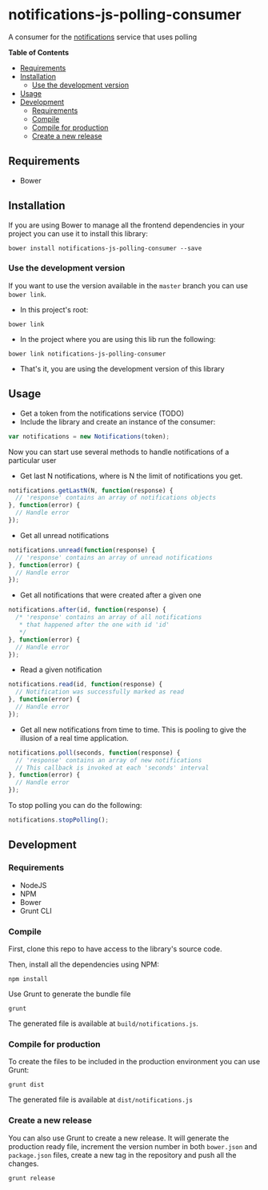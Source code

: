# notifications-js-polling-consumer
A consumer for the [notifications](https://github.com/samfcmc/bennu-notifications) service that uses polling

<!-- START doctoc generated TOC please keep comment here to allow auto update -->
<!-- DON'T EDIT THIS SECTION, INSTEAD RE-RUN doctoc TO UPDATE -->
**Table of Contents**

- [Requirements](#requirements)
- [Installation](#installation)
  - [Use the development version](#use-the-development-version)
- [Usage](#usage)
- [Development](#development)
  - [Requirements](#requirements-1)
  - [Compile](#compile)
  - [Compile for production](#compile-for-production)
  - [Create a new release](#create-a-new-release)

<!-- END doctoc generated TOC please keep comment here to allow auto update -->

## Requirements
* Bower

## Installation
If you are using Bower to manage all the frontend dependencies in your project you can use it to install this library:
```shell
bower install notifications-js-polling-consumer --save
```

### Use the development version
If you want to use the version available in the `master` branch you can use `bower link`.
* In this project's root:
```shell
bower link
```

* In the project where you are using this lib run the following:
```shell
bower link notifications-js-polling-consumer
```

* That's it, you are using the development version of this library

## Usage
* Get a token from the notifications service (TODO)
* Include the library and create an instance of the consumer:
```javascript
var notifications = new Notifications(token);
```
Now you can start use several methods to handle notifications of a particular user

* Get last N notifications, where is N the limit of notifications you get.

```javascript
notifications.getLastN(N, function(response) {
  // 'response' contains an array of notifications objects
}, function(error) {
  // Handle error
});
```

* Get all unread notifications

```javascript
notifications.unread(function(response) {
  // 'response' contains an array of unread notifications
}, function(error) {
  // Handle error
});
```

* Get all notifications that were created after a given one

```javascript
notifications.after(id, function(response) {
  /* 'response' contains an array of all notifications
   * that happened after the one with id 'id'
   */
}, function(error) {
  // Handle error
});
```

* Read a given notification

```javascript
notifications.read(id, function(response) {
  // Notification was successfully marked as read
}, function(error) {
  // Handle error
});
```

* Get all new notifications from time to time.
This is pooling to give the illusion of a real time application.

```javascript
notifications.poll(seconds, function(response) {
  // 'response' contains an array of new notifications
  // This callback is invoked at each 'seconds' interval
}, function(error) {
  // Handle error
});
```

To stop polling you can do the following:
```javascript
notifications.stopPolling();
```

## Development
### Requirements
* NodeJS
* NPM
* Bower
* Grunt CLI

### Compile
First, clone this repo to have access to the library's source code.

Then, install all the dependencies using NPM:
```shell
npm install
```

Use Grunt to generate the bundle file
```shell
grunt
```

The generated file is available at `build/notifications.js`.

### Compile for production
To create the files to be included in the production environment you can use Grunt:
```shell
grunt dist
```

The generated file is available at `dist/notifications.js`

### Create a new release
You can also use Grunt to create a new release. It will generate the production ready file, increment the version number in both `bower.json` and `package.json` files, create a new tag in the repository and push all the changes.
```shell
grunt release
```
